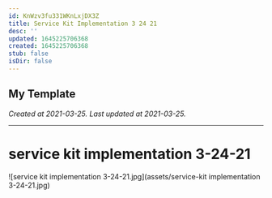 ```yaml
---
id: KnWzv3fu331WKnLxjDX3Z
title: Service Kit Implementation 3 24 21
desc: ''
updated: 1645225706368
created: 1645225706368
stub: false
isDir: false
---
```

My Template
---

_Created at 2021-03-25._
_Last updated at 2021-03-25._




---

# service kit implementation 3-24-21


![service kit implementation 3-24-21.jpg](assets/service-kit implementation 3-24-21.jpg)


